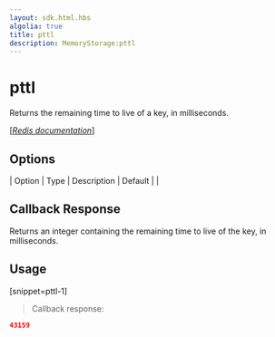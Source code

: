 ```yaml
---
layout: sdk.html.hbs
algolia: true
title: pttl
description: MemoryStorage:pttl
---
```


  

# pttl
Returns the remaining time to live of a key, in milliseconds.

[[_Redis documentation_]](https://redis.io/commands/pttl)


## Options

| Option | Type | Description | Default |
|
## Callback Response

Returns an integer containing the remaining time to live of the key, in milliseconds.

## Usage

[snippet=pttl-1]
> Callback response:

```json
43159
```